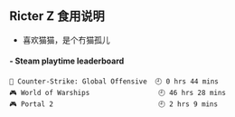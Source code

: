 ## Ricter Z 食用说明
- 喜欢猫猫，是个冇猫孤儿

<!-- steam-box start -->
#### - Steam playtime leaderboard
```text
🔫 Counter-Strike: Global Offensive  🕘 0 hrs 44 mins
🎮 World of Warships                 🕘 46 hrs 28 mins
🎮 Portal 2                          🕘 2 hrs 9 mins
```
<!-- Powered by https://github.com/YouEclipse/steam-box . -->
<!-- steam-box end -->
